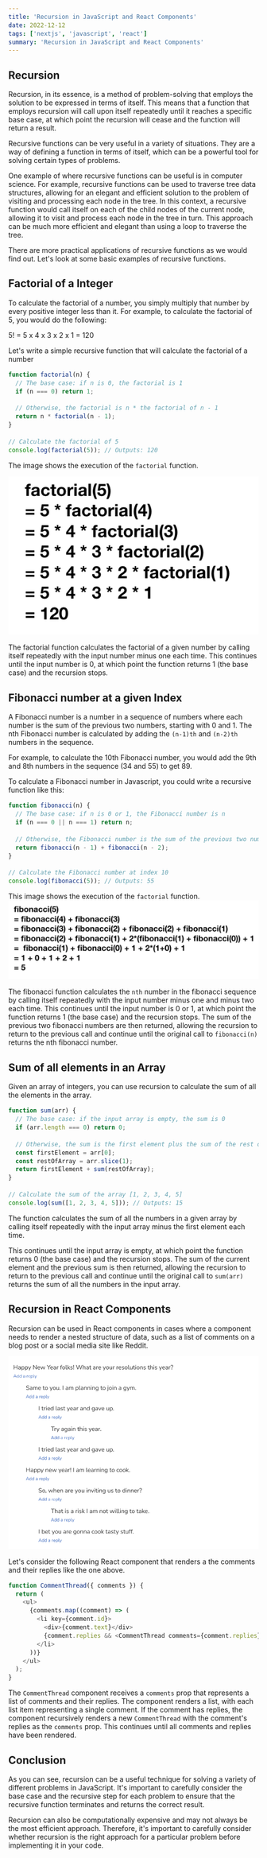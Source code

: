 ```yaml
---
title: 'Recursion in JavaScript and React Components'
date: 2022-12-12
tags: ['nextjs', 'javascript', 'react']
summary: 'Recursion in JavaScript and React Components'
---
```


## Recursion

Recursion, in its essence, is a method of problem-solving that employs the solution to be expressed in terms of itself. This means that a function that employs recursion will call upon itself repeatedly until it reaches a specific base case, at which point the recursion will cease and the function will return a result.

Recursive functions can be very useful in a variety of situations. They are a way of defining a function in terms of itself, which can be a powerful tool for solving certain types of problems.

One example of where recursive functions can be useful is in computer science. For example, recursive functions can be used to traverse tree data structures, allowing for an elegant and efficient solution to the problem of visiting and processing each node in the tree. In this context, a recursive function would call itself on each of the child nodes of the current node, allowing it to visit and process each node in the tree in turn. This approach can be much more efficient and elegant than using a loop to traverse the tree.

There are more practical applications of recursive functions as we would find out. Let's look at some basic examples of recursive functions.

## Factorial of a Integer

To calculate the factorial of a number, you simply multiply that number by every positive integer less than it. For example, to calculate the factorial of 5, you would do the following:

5! = 5 x 4 x 3 x 2 x 1 = 120

Let's write a simple recursive function that will calculate the factorial of a number

```js
function factorial(n) {
  // The base case: if n is 0, the factorial is 1
  if (n === 0) return 1;

  // Otherwise, the factorial is n * the factorial of n - 1
  return n * factorial(n - 1);
}

// Calculate the factorial of 5
console.log(factorial(5)); // Outputs: 120
```

The image shows the execution of the `factorial` function.

![Factorial](../../public/static/factorial.png)

The factorial function calculates the factorial of a given number by calling itself repeatedly with the input number minus one each time. This continues until the input number is 0, at which point the function returns 1 (the base case) and the recursion stops.

## Fibonacci number at a given Index

A Fibonacci number is a number in a sequence of numbers where each number is the sum of the previous two numbers, starting with 0 and 1. The nth Fibonacci number is calculated by adding the `(n-1)th` and `(n-2)th` numbers in the sequence.

For example, to calculate the 10th Fibonacci number, you would add the 9th and 8th numbers in the sequence (34 and 55) to get 89.

To calculate a Fibonacci number in Javascript, you could write a recursive function like this:

```js
function fibonacci(n) {
  // The base case: if n is 0 or 1, the Fibonacci number is n
  if (n === 0 || n === 1) return n;

  // Otherwise, the Fibonacci number is the sum of the previous two numbers
  return fibonacci(n - 1) + fibonacci(n - 2);
}

// Calculate the Fibonacci number at index 10
console.log(fibonacci(5)); // Outputs: 55
```

This image shows the execution of the `factorial` function.
![Fibonnaci](../../public/static/fibbonaci.webp)

The fibonacci function calculates the `nth` number in the fibonacci sequence by calling itself repeatedly with the input number minus one and minus two each time. This continues until the input number is 0 or 1, at which point the function returns 1 (the base case) and the recursion stops. The sum of the previous two fibonacci numbers are then returned, allowing the recursion to return to the previous call and continue until the original call to `fibonacci(n)` returns the nth fibonacci number.

## Sum of all elements in an Array

Given an array of integers, you can use recursion to calculate the sum of all the elements in the array.

```js
function sum(arr) {
  // The base case: if the input array is empty, the sum is 0
  if (arr.length === 0) return 0;

  // Otherwise, the sum is the first element plus the sum of the rest of the array
  const firstElement = arr[0];
  const restOfArray = arr.slice(1);
  return firstElement + sum(restOfArray);
}

// Calculate the sum of the array [1, 2, 3, 4, 5]
console.log(sum([1, 2, 3, 4, 5])); // Outputs: 15
```

The function calculates the sum of all the numbers in a given array by calling itself repeatedly with the input array minus the first element each time.

This continues until the input array is empty, at which point the function returns 0 (the base case) and the recursion stops. The sum of the current element and the previous sum is then returned, allowing the recursion to return to the previous call and continue until the original call to `sum(arr)` returns the sum of all the numbers in the input array.

## Recursion in React Components

Recursion can be used in React components in cases where a component needs to render a nested structure of data, such as a list of comments on a blog post or a social media site like Reddit.

![Nested Comments](../../public/static/nested-comments-final.png)

Let's consider the following React component that renders a the comments and their replies like the one above.

```js
function CommentThread({ comments }) {
  return (
    <ul>
      {comments.map((comment) => (
        <li key={comment.id}>
          <div>{comment.text}</div>
          {comment.replies && <CommentThread comments={comment.replies} />}
        </li>
      ))}
    </ul>
  );
}
```

The `CommentThread` component receives a `comments` prop that represents a list of comments and their replies. The component renders a list, with each list item representing a single comment. If the comment has replies, the component recursively renders a new `CommentThread` with the comment's replies as the `comments` prop. This continues until all comments and replies have been rendered.

## Conclusion

As you can see, recursion can be a useful technique for solving a variety of different problems in JavaScript. It's important to carefully consider the base case and the recursive step for each problem to ensure that the recursive function terminates and returns the correct result.

Recursion can also be computationally expensive and may not always be the most efficient approach. Therefore, it's important to carefully consider whether recursion is the right approach for a particular problem before implementing it in your code.
